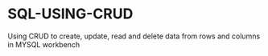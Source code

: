 # SQL-USING-CRUD
Using CRUD to create, update, read and delete data from rows and columns in MYSQL workbench 
